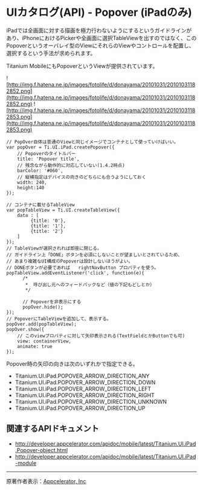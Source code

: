 # UIカタログ(API) - Popover (iPadのみ) #
iPadでは全画面に対する描画を極力行わないようにするというガイドラインがあり、iPhoneにおけるPickerや全画面に選択TableViewを出すのではなく、このPopoverというオーバレイ型のViewにそれらのViewやコントロールを配置し、選択するという手法が求められます。

Titanium MobileにもPopoverというViewが提供されています。

![http://img.f.hatena.ne.jp/images/fotolife/d/donayama/20101031/20101031182852.png](http://img.f.hatena.ne.jp/images/fotolife/d/donayama/20101031/20101031182852.png)
![http://img.f.hatena.ne.jp/images/fotolife/d/donayama/20101031/20101031182853.png](http://img.f.hatena.ne.jp/images/fotolife/d/donayama/20101031/20101031182853.png)

```
// PopOver自体は普通のViewと同じイメージでコンテナとして使っていけばいい。
var popOver = Ti.UI.iPad.createPopover({
    // Popoverのタイトルバー
    title: 'Popover title',
    // 残念ながら動作的に対応していない(1.4.2時点)
    barColor: '#060',     
    // 縦横指定はデバイスの向きのどちらにも合うようにしておく
    width: 240,
    height:140
});

// コンテナに載せるTableView
var popTableView = Ti.UI.createTableView({
    data : [
         {title: '0'},
         {title: '1'},
         {title: '2'}
    ]
});
// TableViewが選択されれば即座に閉じる。
// ガイドライン上「DONE」ボタンを必須にしないことが望ましいとされているため、
// あまり複雑なUI構成のPopoverは設計しないほうがよい。
// DONEボタンが必要であれば   rightNavButton プロパティを使う。
popTableView.addEventListener('click', function(e){
      /*
       *  呼び出し元へのフィードバックなど（値の下記もどしとか）
       */

      // Popoverを非表示にする
      popOver.hide();
});
// PopoverにTableViewを追加して、表示する。
popOver.add(popTableView);
popOver.show({
    // このviewプロパティに対して矢印表示される(TextFieldとかButtonでも可)
    view: containerView,
    animate: true
});
```

Popover時の矢印の向きは次のいずれかで指定できる。

  * Titanium.UI.iPad.POPOVER\_ARROW\_DIRECTION\_ANY
  * Titanium.UI.iPad.POPOVER\_ARROW\_DIRECTION\_DOWN
  * Titanium.UI.iPad.POPOVER\_ARROW\_DIRECTION\_LEFT
  * Titanium.UI.iPad.POPOVER\_ARROW\_DIRECTION\_RIGHT
  * Titanium.UI.iPad.POPOVER\_ARROW\_DIRECTION\_UNKNOWN
  * Titanium.UI.iPad.POPOVER\_ARROW\_DIRECTION\_UP

## 関連するAPIドキュメント ##

  * http://developer.appcelerator.com/apidoc/mobile/latest/Titanium.UI.iPad.Popover-object.html
  * http://developer.appcelerator.com/apidoc/mobile/latest/Titanium.UI.iPad-module


---

原著作者表示：[Appcelerator, Inc](http://www.appcelerator.com/)